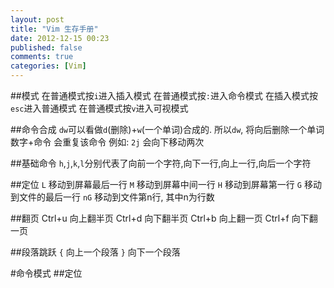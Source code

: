 ```yaml
---
layout: post
title: "Vim 生存手册"
date: 2012-12-15 00:23
published: false
comments: true
categories: [Vim]
---
```


##模式
在普通模式按`i`进入插入模式
在普通模式按`:`进入命令模式
在插入模式按`esc`进入普通模式
在普通模式按`v`进入可视模式

<!--more-->


##命令合成
`dw`可以看做`d`(删除)+`w`(一个单词)合成的. 所以`dw`, 将向后删除一个单词
数字+命令 会重复该命令
例如: `2j` 会向下移动两次

##基础命令
`h`,`j`,`k`,`l`分别代表了向前一个字符,向下一行,向上一行,向后一个字符

##定位
`L` 移动到屏幕最后一行
`M` 移动到屏幕中间一行
`H` 移动到屏幕第一行
`G` 移动到文件的最后一行
`nG` 移动到文件第n行, 其中n为行数

##翻页
Ctrl+u 向上翻半页
Ctrl+d 向下翻半页
Ctrl+b 向上翻一页
Ctrl+f 向下翻一页

##段落跳跃
`{` 向上一个段落
`}` 向下一个段落

#命令模式
##定位

